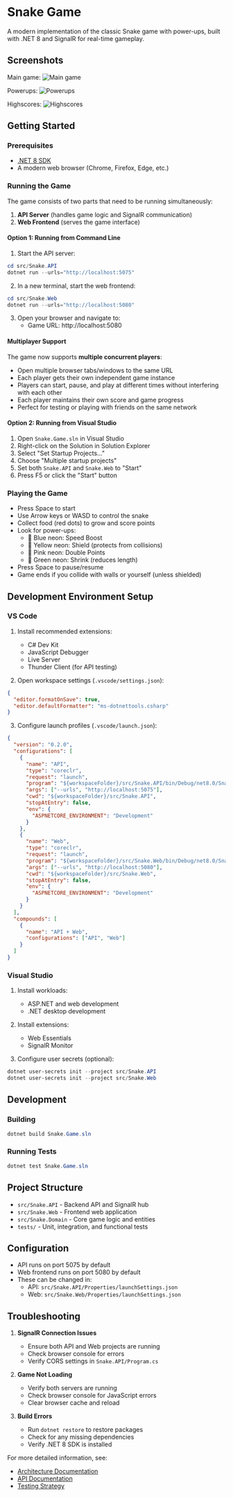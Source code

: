 # Snake Game

A modern implementation of the classic Snake game with power-ups, built with .NET 8 and SignalR for real-time gameplay.

## Screenshots

Main game:
![Main game](images/1.png?raw=true "Main game")

Powerups:
![Powerups](images/2.png?raw=true "Powerups")

Highscores:
![Highscores](images/3.png?raw=true "Highscores")

## Getting Started

### Prerequisites

- [.NET 8 SDK](https://dotnet.microsoft.com/download/dotnet/8.0)
- A modern web browser (Chrome, Firefox, Edge, etc.)

### Running the Game

The game consists of two parts that need to be running simultaneously:

1. **API Server** (handles game logic and SignalR communication)
2. **Web Frontend** (serves the game interface)

#### Option 1: Running from Command Line

1. Start the API server:

```powershell
cd src/Snake.API
dotnet run --urls="http://localhost:5075"
```

2. In a new terminal, start the web frontend:

```powershell
cd src/Snake.Web
dotnet run --urls="http://localhost:5080"
```

3. Open your browser and navigate to:
   - Game URL: http://localhost:5080

#### Multiplayer Support

The game now supports **multiple concurrent players**:

- Open multiple browser tabs/windows to the same URL
- Each player gets their own independent game instance
- Players can start, pause, and play at different times without interfering with each other
- Each player maintains their own score and game progress
- Perfect for testing or playing with friends on the same network

#### Option 2: Running from Visual Studio

1. Open `Snake.Game.sln` in Visual Studio
2. Right-click on the Solution in Solution Explorer
3. Select "Set Startup Projects..."
4. Choose "Multiple startup projects"
5. Set both `Snake.API` and `Snake.Web` to "Start"
6. Press F5 or click the "Start" button

### Playing the Game

- Press Space to start
- Use Arrow keys or WASD to control the snake
- Collect food (red dots) to grow and score points
- Look for power-ups:
  - 🔵 Blue neon: Speed Boost
  - 💛 Yellow neon: Shield (protects from collisions)
  - 💖 Pink neon: Double Points
  - 💚 Green neon: Shrink (reduces length)
- Press Space to pause/resume
- Game ends if you collide with walls or yourself (unless shielded)

## Development Environment Setup

### VS Code

1. Install recommended extensions:

   - C# Dev Kit
   - JavaScript Debugger
   - Live Server
   - Thunder Client (for API testing)

2. Open workspace settings (`.vscode/settings.json`):

```json
{
  "editor.formatOnSave": true,
  "editor.defaultFormatter": "ms-dotnettools.csharp"
}
```

3. Configure launch profiles (`.vscode/launch.json`):

```json
{
  "version": "0.2.0",
  "configurations": [
    {
      "name": "API",
      "type": "coreclr",
      "request": "launch",
      "program": "${workspaceFolder}/src/Snake.API/bin/Debug/net8.0/Snake.API.dll",
      "args": ["--urls", "http://localhost:5075"],
      "cwd": "${workspaceFolder}/src/Snake.API",
      "stopAtEntry": false,
      "env": {
        "ASPNETCORE_ENVIRONMENT": "Development"
      }
    },
    {
      "name": "Web",
      "type": "coreclr",
      "request": "launch",
      "program": "${workspaceFolder}/src/Snake.Web/bin/Debug/net8.0/Snake.Web.dll",
      "args": ["--urls", "http://localhost:5080"],
      "cwd": "${workspaceFolder}/src/Snake.Web",
      "stopAtEntry": false,
      "env": {
        "ASPNETCORE_ENVIRONMENT": "Development"
      }
    }
  ],
  "compounds": [
    {
      "name": "API + Web",
      "configurations": ["API", "Web"]
    }
  ]
}
```

### Visual Studio

1. Install workloads:

   - ASP.NET and web development
   - .NET desktop development

2. Install extensions:

   - Web Essentials
   - SignalR Monitor

3. Configure user secrets (optional):

```powershell
dotnet user-secrets init --project src/Snake.API
dotnet user-secrets init --project src/Snake.Web
```

## Development

### Building

```powershell
dotnet build Snake.Game.sln
```

### Running Tests

```powershell
dotnet test Snake.Game.sln
```

## Project Structure

- `src/Snake.API` - Backend API and SignalR hub
- `src/Snake.Web` - Frontend web application
- `src/Snake.Domain` - Core game logic and entities
- `tests/` - Unit, integration, and functional tests

## Configuration

- API runs on port 5075 by default
- Web frontend runs on port 5080 by default
- These can be changed in:
  - API: `src/Snake.API/Properties/launchSettings.json`
  - Web: `src/Snake.Web/Properties/launchSettings.json`

## Troubleshooting

1. **SignalR Connection Issues**

   - Ensure both API and Web projects are running
   - Check browser console for errors
   - Verify CORS settings in `Snake.API/Program.cs`

2. **Game Not Loading**

   - Verify both servers are running
   - Check browser console for JavaScript errors
   - Clear browser cache and reload

3. **Build Errors**
   - Run `dotnet restore` to restore packages
   - Check for any missing dependencies
   - Verify .NET 8 SDK is installed

For more detailed information, see:

- [Architecture Documentation](docs/ARCHITECTURE.md)
- [API Documentation](docs/API.md)
- [Testing Strategy](docs/TESTING.md)
